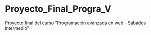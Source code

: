 # Proyecto_Final_Progra_V
Proyecto final del curso "Programación avanzada en web - Sábados intermedio"
